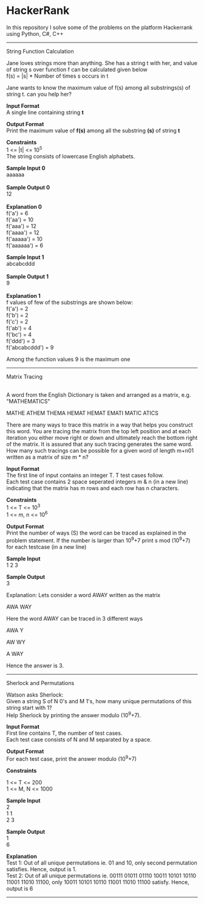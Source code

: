 # HackerRank
In this repository I solve some of the problems on the platform Hackerrank using Python, C#, C++

--------------------------------------------
String Function Calculation

Jane loves strings more than anything. She has a string t with her, and value of string s over function f can be calculated given below
<br>f(s) = |s| * Number of times s occurs in t

Jane wants to know the maximum value of f(s) among all substrings(s) of string t. can you help her?

<b>Input Format</b><br>
A single line containing string <b>t</b><br>

<b>Output Format</b><br>
Print the maximum value of <b>f(s)</b> among all the substring <b>(s)</b> of string <b>t</b><br>

<b>Constraints</b><br>
1 <= |t| <= 10<sup>5</sup><br>
The string consists of lowercase English alphabets.<br>

<b>Sample Input 0</b> <br>
aaaaaa <br><br>
<b>Sample Output 0</b> <br>
12 <br><br>
<b>Explanation 0</b> <br>
f('a') = 6 <br>
f('aa') = 10 <br>
f('aaa') = 12 <br>
f('aaaa') = 12 <br>
f('aaaaa') = 10 <br>
f('aaaaaa') = 6 <br>

<b>Sample Input 1</b><br>
abcabcddd<br><br>
<b>Sample Output 1</b><br>
9<br><br>
<b>Explanation 1</b><br>
f values of few of the substrings are shown below:<br>
f('a') = 2 <br>
f('b') = 2 <br>
f('c') = 2 <br>
f('ab') = 4 <br>
f('bc') = 4 <br>
f('ddd') = 3 <br>
f('abcabcddd') = 9 <br>

Among the function values 9 is the maximum one

----------------------------------------------------------------------

Matrix Tracing<br><br>

A word from the English Dictionary is taken and arranged as a matrix, e.g. "MATHEMATICS"

MATHE
ATHEM
THEMA
HEMAT
HEMAT
EMATI
MATIC
ATICS

There are many ways to trace this matrix in a way that helps you construct this word. You are tracing the matrix from the top left position and at each iteration you either move right or down and ultimately reach the bottom right of the matrix. It is assured that any such tracing generates the same word. How many such tracings can be possible for a given word of length m+n01 written as a matrix of size m * n? <br>

<b> Input Format</b><br>
The first line of input contains an integer T. T test cases follow. <br>
Each test case contains 2 space seperated integers m & n (in a new line) indicating that the matrix has m rows and each row has n characters. <br>

<b> Constraints</b><br>
1 <= T <= 10<sup>3</sup> <br>
1 <= m, n <= 10<sup>6</sup>

<b>Output Format</b><br>
Print the number of ways (S) the word can be traced as explained in the problem statement. If the number is larger than 10<sup>9</sup>+7 print s mod (10<sup>9</sup>+7) for each testcase (in a new line)

<b>Sample Input</b><br>
1
2 3

<b>Sample Output</b><br>
3

Explanation:
Lets consider a word AWAY written as the matrix

AWA
WAY

Here the word AWAY can be traced in 3 different ways

AWA
  Y
  
AW
 WY

A
WAY

Hence the answer is 3.

------------------------------------------------------

Sherlock and Permutations

Watson asks Sherlock:<br>
Given a string S of N 0's and M 1's, how many unique permutations of this string start with 1?<br>
Help Sherlock by printing the answer modulo (10<sup>9</sup>+7).

<b>Input Format</b><br>
First line contains T, the number of test cases.<br>
Each test case consists of N and M separated by a space.<br>

<b>Output Format</b><br>
For each test case, print the answer modulo (10<sup>9</sup>+7)<br>

<b>Constraints</b><br>

1 <= T <= 200 <br>
1 <= M, N <= 1000 <br>

<b>Sample Input</b><br>
2<br>
1 1<br>
2 3 <br>

<b>Sample Output</b><br>
1<br>
6<br>

<b>Explanation</b><br>
Test 1: Out of all unique permutations ie. 01 and 10, only second permutation satisfies. Hence, output is 1.<br>
Test 2: Out of all unique permutations ie. 00111  01011  01110  10011  10101  10110  11001  11010  11100, only
10011  10101  10110  11001  11010  11100 satisfy. Hence, output is 6 <br>

--------------------------------------------------------------------------------------

